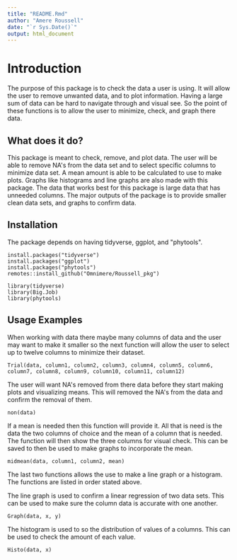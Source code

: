 ```yaml
---
title: "README.Rmd"
author: "Amere Roussell"
date: "`r Sys.Date()`"
output: html_document
---
```




# Introduction


The purpose of this package is to check the data a user is using. It will allow the user to remove unwanted data, and to plot information. Having a large sum of data can be hard to navigate through and visual see. So the point of these functions is to allow the user to minimize, check, and graph there data.

## What does it do?
This package is meant to check, remove, and plot data. The user will be able to remove NA's from the data set and to select specific columns to minimize data set. A mean amount is able to be calculated to use to make plots. Graphs like histograms and line graphs are also made with this package.
The data that works best for this package is large data that has unneeded columns.
The major outputs of the package is to provide smaller clean data sets, and graphs to confirm data.

## Installation

The package depends on having tidyverse, ggplot, and "phytools".

```{r}
install.packages("tidyverse")
install.packages("ggplot")
install.packages("phytools")
remotes::install_github("Omnimere/Roussell_pkg")
```
```{r}
library(tidyverse)
library(Big.Job)
library(phytools)
```

## Usage Examples

When working with data there maybe many columns of data and the user may want to make it smaller so the next function will allow the user to select up to twelve columns to minimize their dataset.

```{r}
Trial(data, column1, column2, column3, column4, column5, column6, column7, column8, column9, column10, column11, column12)
```

The user will want NA's removed from there data before they start making plots and visualizing means. This will removed the NA's from the data and confirm the removal of them.

```{r}
non(data)
```

If a mean is needed then this function will provide it. All that is need is the data the two columns of choice and the mean of a column that is needed. The function will then show the three columns for visual check. This can be saved to then be used to make graphs to incorporate the mean.

```{r}
midmean(data, column1, column2, mean)
```

The last two functions allows the use to make a line graph or a histogram. The functions are listed in order stated above.

The line graph is used to confirm a linear regression of two data sets. This can be used to make sure the column data is accurate with one another.
```{r}
Graph(data, x, y)
```

The histogram is used to so the distribution of values of a columns. This can be used to check the amount of each value.

```{r}
Histo(data, x)
```
